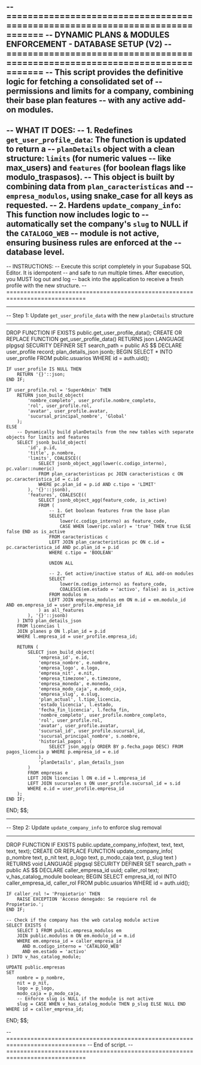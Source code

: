 -- =============================================================================
-- DYNAMIC PLANS & MODULES ENFORCEMENT - DATABASE SETUP (V2)
-- =============================================================================
-- This script provides the definitive logic for fetching a consolidated set of
-- permissions and limits for a company, combining their base plan features
-- with any active add-on modules.
--
-- WHAT IT DOES:
-- 1. Redefines `get_user_profile_data`: The function is updated to return a
--    `planDetails` object with a clean structure: `limits` (for numeric values
--    like max_users) and `features` (for boolean flags like modulo_traspasos).
--    This object is built by combining data from `plan_caracteristicas` and
--    `empresa_modulos`, using snake_case for all keys as requested.
-- 2. Hardens `update_company_info`: This function now includes logic to
--    automatically set the company's `slug` to NULL if the `CATALOGO_WEB`
--    module is not active, ensuring business rules are enforced at the
--    database level.
--
-- INSTRUCTIONS:
-- Execute this script completely in your Supabase SQL Editor. It is idempotent
-- and safe to run multiple times. After execution, you MUST log out and log
-- back into the application to receive a fresh profile with the new structure.
-- =============================================================================

-- -----------------------------------------------------------------------------
-- Step 1: Update `get_user_profile_data` with the new `planDetails` structure
-- -----------------------------------------------------------------------------
DROP FUNCTION IF EXISTS public.get_user_profile_data();
CREATE OR REPLACE FUNCTION get_user_profile_data()
RETURNS json
LANGUAGE plpgsql
SECURITY DEFINER
SET search_path = public
AS $$
DECLARE
    user_profile record;
    plan_details_json jsonb;
BEGIN
    SELECT * INTO user_profile FROM public.usuarios WHERE id = auth.uid();

    IF user_profile IS NULL THEN
        RETURN '{}'::json;
    END IF;
    
    IF user_profile.rol = 'SuperAdmin' THEN
        RETURN json_build_object(
            'nombre_completo', user_profile.nombre_completo,
            'rol', user_profile.rol,
            'avatar', user_profile.avatar,
            'sucursal_principal_nombre', 'Global'
        );
    ELSE
        -- Dynamically build planDetails from the new tables with separate objects for limits and features
        SELECT jsonb_build_object(
            'id', p.id,
            'title', p.nombre,
            'limits', COALESCE((
                SELECT jsonb_object_agg(lower(c.codigo_interno), pc.valor::numeric)
                FROM plan_caracteristicas pc JOIN caracteristicas c ON pc.caracteristica_id = c.id
                WHERE pc.plan_id = p.id AND c.tipo = 'LIMIT'
            ), '{}'::jsonb),
            'features', COALESCE((
                SELECT jsonb_object_agg(feature_code, is_active)
                FROM (
                    -- 1. Get boolean features from the base plan
                    SELECT 
                        lower(c.codigo_interno) as feature_code,
                        CASE WHEN lower(pc.valor) = 'true' THEN true ELSE false END as is_active
                    FROM caracteristicas c
                    LEFT JOIN plan_caracteristicas pc ON c.id = pc.caracteristica_id AND pc.plan_id = p.id
                    WHERE c.tipo = 'BOOLEAN'
                    
                    UNION ALL
                    
                    -- 2. Get active/inactive status of ALL add-on modules
                    SELECT
                        lower(m.codigo_interno) as feature_code,
                        COALESCE(em.estado = 'activo', false) as is_active
                    FROM modulos m
                    LEFT JOIN empresa_modulos em ON m.id = em.modulo_id AND em.empresa_id = user_profile.empresa_id
                ) as all_features
            ), '{}'::jsonb)
        ) INTO plan_details_json
        FROM licencias l
        JOIN planes p ON l.plan_id = p.id
        WHERE l.empresa_id = user_profile.empresa_id;
        
        RETURN (
            SELECT json_build_object(
                'empresa_id', e.id,
                'empresa_nombre', e.nombre,
                'empresa_logo', e.logo,
                'empresa_nit', e.nit,
                'empresa_timezone', e.timezone,
                'empresa_moneda', e.moneda,
                'empresa_modo_caja', e.modo_caja,
                'empresa_slug', e.slug,
                'plan_actual', l.tipo_licencia,
                'estado_licencia', l.estado,
                'fecha_fin_licencia', l.fecha_fin,
                'nombre_completo', user_profile.nombre_completo,
                'rol', user_profile.rol,
                'avatar', user_profile.avatar,
                'sucursal_id', user_profile.sucursal_id,
                'sucursal_principal_nombre', s.nombre,
                'historial_pagos', (
                    SELECT json_agg(p ORDER BY p.fecha_pago DESC) FROM pagos_licencia p WHERE p.empresa_id = e.id
                ),
                'planDetails', plan_details_json
            )
            FROM empresas e
            LEFT JOIN licencias l ON e.id = l.empresa_id
            LEFT JOIN sucursales s ON user_profile.sucursal_id = s.id
            WHERE e.id = user_profile.empresa_id
        );
    END IF;
END;
$$;


-- -----------------------------------------------------------------------------
-- Step 2: Update `update_company_info` to enforce slug removal
-- -----------------------------------------------------------------------------
DROP FUNCTION IF EXISTS public.update_company_info(text, text, text, text, text);
CREATE OR REPLACE FUNCTION update_company_info(
    p_nombre text,
    p_nit text,
    p_logo text,
    p_modo_caja text,
    p_slug text
)
RETURNS void
LANGUAGE plpgsql
SECURITY DEFINER
SET search_path = public
AS $$
DECLARE
    caller_empresa_id uuid;
    caller_rol text;
    v_has_catalog_module boolean;
BEGIN
    SELECT empresa_id, rol INTO caller_empresa_id, caller_rol
    FROM public.usuarios WHERE id = auth.uid();

    IF caller_rol != 'Propietario' THEN
        RAISE EXCEPTION 'Acceso denegado: Se requiere rol de Propietario.';
    END IF;

    -- Check if the company has the web catalog module active
    SELECT EXISTS (
        SELECT 1 FROM public.empresa_modulos em
        JOIN public.modulos m ON em.modulo_id = m.id
        WHERE em.empresa_id = caller_empresa_id
          AND m.codigo_interno = 'CATALOGO_WEB'
          AND em.estado = 'activo'
    ) INTO v_has_catalog_module;

    UPDATE public.empresas
    SET
        nombre = p_nombre,
        nit = p_nit,
        logo = p_logo,
        modo_caja = p_modo_caja,
        -- Enforce slug is NULL if the module is not active
        slug = CASE WHEN v_has_catalog_module THEN p_slug ELSE NULL END
    WHERE id = caller_empresa_id;
END;
$$;


-- =============================================================================
-- End of script.
-- =============================================================================
